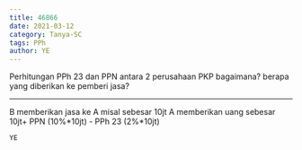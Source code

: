 ```yaml
---
title: 46866
date: 2021-03-12
category: Tanya-SC
tags: PPh
author: YE
---
```


Perhitungan PPh 23 dan PPN antara 2 perusahaan PKP bagaimana? berapa yang diberikan ke pemberi jasa?

---

B memberikan jasa ke A misal sebesar 10jt A memberikan uang sebesar 10jt+ PPN (10%*10jt) - PPh 23 (2%*10jt)

`YE`
